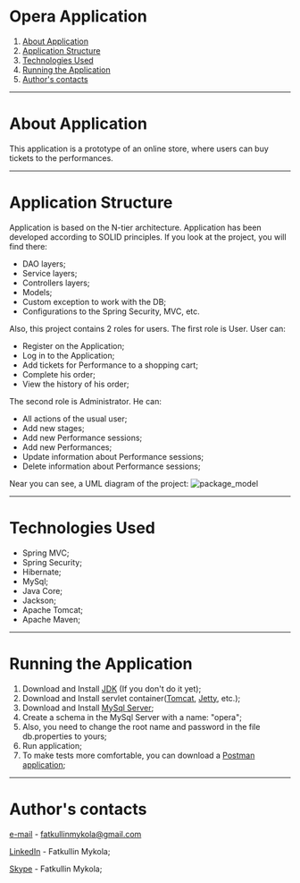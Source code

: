 # Opera Application
1. [About Application](#about-application)
2. [Application Structure](#application-structure)
3. [Technologies Used](#technologies-used)
4. [Running the Application](#running-the-application)
5. [Author's contacts](#authors-contacts)
---
# About Application
This application is a prototype of an online store, where users can buy tickets to the performances.
***
# Application Structure
Application is based on the N-tier architecture. Application has been developed according to SOLID principles.
If you look at the project, you will find there:
- DAO layers;
- Service layers;
- Controllers layers;
- Models;
- Custom exception to work with the DB;
- Configurations to the Spring Security, MVC, etc.

Also, this project contains 2 roles for users. The first role is User. User can:
- Register on the Application;
- Log in to the Application;
- Add tickets for Performance to a shopping cart;
- Complete his order;
- View the history of his order;

The second role is Administrator. He can:
- All actions of the usual user;
- Add new stages;
- Add new Performance sessions;
- Add new Performances;
- Update information about Performance sessions;
- Delete information about Performance sessions;

Near you can see, a UML diagram of the project:
![package_model](https://github.com/NikolayFatkullin/pictures/blob/master/Package%20model.png)

***
# Technologies Used
- Spring MVC;
- Spring Security;
- Hibernate;
- MySql;
- Java Core;
- Jackson;
- Apache Tomcat;
- Apache Maven;
***
# Running the Application
1. Download and Install [JDK](https://www.oracle.com/java/technologies/javase-downloads.html) (If you don't do it yet);
2. Download and Install servlet container([Tomcat](https://tomcat.apache.org/download-80.cgi), [Jetty](https://www.eclipse.org/jetty/download.php), etc.);
3. Download and Install [MySql Server](https://dev.mysql.com/downloads/workbench/);
4. Create a schema in the MySql Server with a name: "opera";
5. Also, you need to change the root name and password in the file 
db.properties to yours;
6. Run application;
7. To make tests more comfortable, you can download a [Postman application](https://www.postman.com/downloads/);
***
# Author's contacts
[e-mail](http://fatkullinmykola@gmail.com) - fatkullinmykola@gmail.com

[LinkedIn](https://www.linkedin.com/in/mykola-fatkullin-b56350206/) - Fatkullin Mykola;

[Skype](https://join.skype.com/invite/bpH8IGxUune1) - Fatkullin Mykola;

